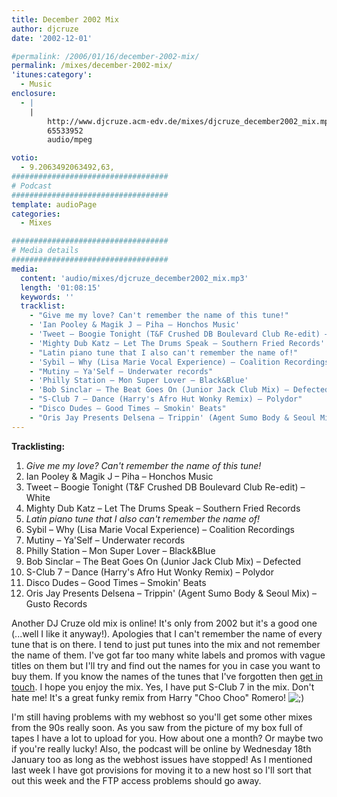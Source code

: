 ```yaml
---
title: December 2002 Mix
author: djcruze
date: '2002-12-01'

#permalink: /2006/01/16/december-2002-mix/
permalink: /mixes/december-2002-mix/
'itunes:category':
  - Music
enclosure:
  - |
    |
        http://www.djcruze.acm-edv.de/mixes/djcruze_december2002_mix.mp3
        65533952
        audio/mpeg

votio:
  - 9.2063492063492,63,
###################################
# Podcast
###################################
template: audioPage
categories:
  - Mixes

###################################
# Media details
###################################
media:
  content: 'audio/mixes/djcruze_december2002_mix.mp3'
  length: '01:08:15'
  keywords: ''
  tracklist:
    - "Give me my love? Can't remember the name of this tune!"
    - 'Ian Pooley & Magik J – Piha – Honchos Music'
    - 'Tweet – Boogie Tonight (T&F Crushed DB Boulevard Club Re-edit) – White'
    - 'Mighty Dub Katz – Let The Drums Speak – Southern Fried Records'
    - "Latin piano tune that I also can't remember the name of!"
    - 'Sybil – Why (Lisa Marie Vocal Experience) – Coalition Recordings'
    - "Mutiny – Ya'Self – Underwater records"
    - 'Philly Station – Mon Super Lover – Black&Blue'
    - 'Bob Sinclar – The Beat Goes On (Junior Jack Club Mix) – Defected'
    - "S-Club 7 – Dance (Harry's Afro Hut Wonky Remix) – Polydor"
    - "Disco Dudes – Good Times – Smokin' Beats"
    - "Oris Jay Presents Delsena – Trippin' (Agent Sumo Body & Seoul Mix) – Gusto Records"
---
```


**Tracklisting:**

1. _Give me my love? Can't remember the name of this tune!_
2. Ian Pooley & Magik J – Piha – Honchos Music
3. Tweet – Boogie Tonight (T&F Crushed DB Boulevard Club Re-edit) – White
4. Mighty Dub Katz – Let The Drums Speak – Southern Fried Records
5. _Latin piano tune that I also can't remember the name of!_
6. Sybil – Why (Lisa Marie Vocal Experience) – Coalition Recordings
7. Mutiny – Ya'Self – Underwater records
8. Philly Station – Mon Super Lover – Black&Blue
9. Bob Sinclar – The Beat Goes On (Junior Jack Club Mix) – Defected
10. S-Club 7 – Dance (Harry's Afro Hut Wonky Remix) – Polydor
11. Disco Dudes – Good Times – Smokin' Beats
12. Oris Jay Presents Delsena – Trippin' (Agent Sumo Body & Seoul Mix) – Gusto Records

Another DJ Cruze old mix is online! It's only from 2002 but it's a good one (...well I like it anyway!). Apologies that I can't remember the name of every tune that is on there. I tend to just put tunes into the mix and not remember the name of them. I've got far too many white labels and promos with vague titles on them but I'll try and find out the names for you in case you want to buy them. If you know the names of the tunes that I've forgotten then [get in touch][1]. I hope you enjoy the mix. Yes, I have put S-Club 7 in the mix. Don't hate me! It's a great funky remix from Harry "Choo Choo" Romero! <img src="http://www.djcruze.co.uk/cms/wp-includes/images/smilies/icon_wink.gif" alt=";)" class="wp-smiley" />

I'm still having problems with my webhost so you'll get some other mixes from the 90s really soon. As you saw from the picture of my box full of tapes I have a lot to upload for you. How about one a month? Or maybe two if you're really lucky! Also, the podcast will be online by Wednesday 18th January too as long as the webhost issues have stopped! As I mentioned last week I have got provisions for moving it to a new host so I'll sort that out this week and the FTP access problems should go away.

[1]: http://www.djcruze.co.uk/cms/contact/
